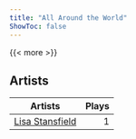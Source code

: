 ```yaml
---
title: "All Around the World"
ShowToc: false
---
```


{{< more >}}

## Artists
Artists | Plays 
----- | -----: 
[Lisa Stansfield](/artists/lisa-stansfield-120577) | 1

